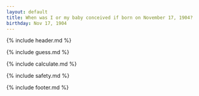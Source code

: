 ```yaml
---
layout: default
title: When was I or my baby conceived if born on November 17, 1904?
birthday: Nov 17, 1904
---
```


{% include header.md %}

{% include guess.md %}

{% include calculate.md %}

{% include safety.md %}

{% include footer.md %}



